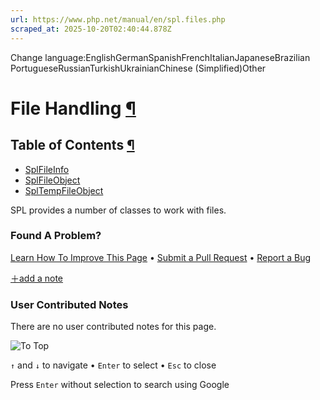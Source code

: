 ```yaml
---
url: https://www.php.net/manual/en/spl.files.php
scraped_at: 2025-10-20T02:40:44.878Z
---
```


Change language:EnglishGermanSpanishFrenchItalianJapaneseBrazilian PortugueseRussianTurkishUkrainianChinese (Simplified)Other

# File Handling [¶](https://www.php.net/manual/en/spl.files.php\#spl.files)

## Table of Contents [¶](https://www.php.net/manual/en/spl.files.php\#spl.files)

- [SplFileInfo](https://www.php.net/manual/en/class.splfileinfo.php)
- [SplFileObject](https://www.php.net/manual/en/class.splfileobject.php)
- [SplTempFileObject](https://www.php.net/manual/en/class.spltempfileobject.php)

SPL provides a number of classes to work with files.


### Found A Problem?

[Learn How To Improve This Page](https://github.com/php/doc-base/blob/master/README.md "This will take you to our contribution guidelines on GitHub")
•
[Submit a Pull Request](https://github.com/php/doc-en/blob/master/reference/spl/files.xml)
•
[Report a Bug](https://github.com/php/doc-en/issues/new?body=From%20manual%20page:%20https:%2F%2Fphp.net%2Fspl.files%0A%0A---)

[＋add a note](https://www.php.net/manual/add-note.php?sect=spl.files&repo=en&redirect=https://www.php.net/manual/en/spl.files.php)

### User Contributed Notes

There are no user contributed notes for this page.

![To Top](https://www.php.net/images/to-top@2x.png)

`↑` and `↓` to navigate •
`Enter` to select •
`Esc` to close


Press `Enter` without
selection to search using Google